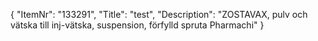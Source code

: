 {
  "ItemNr": "133291",
  "Title": "test",
  "Description": "ZOSTAVAX, pulv och vätska till inj-vätska, suspension, förfylld spruta Pharmachi"
}